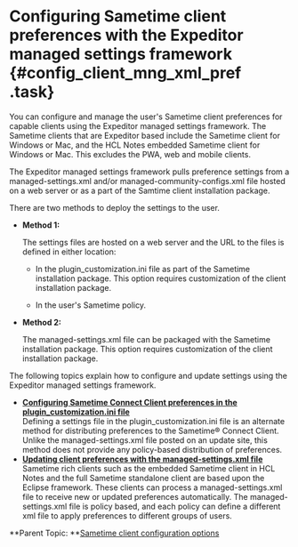 # Configuring Sametime client preferences with the Expeditor managed settings framework {#config_client_mng_xml_pref .task}

You can configure and manage the user's Sametime client preferences for capable clients using the Expeditor managed settings framework. The Sametime clients that are Expeditor based include the Sametime client for Windows or Mac, and the HCL Notes embedded Sametime client for Windows or Mac. This excludes the PWA, web and mobile clients.

The Expeditor managed settings framework pulls preference settings from a managed-settings.xml and/or managed-community-configs.xml file hosted on a web server or as a part of the Samtime client installation package.

There are two methods to deploy the settings to the user.

-   **Method 1:**

    The settings files are hosted on a web server and the URL to the files is defined in either location:

    -   In the plugin\_customization.ini file as part of the Sametime installation package. This option requires customization of the client installation package.

    -   In the user's Sametime policy.
-   **Method 2:**

    The managed-settings.xml file can be packaged with the Sametime installation package. This option requires customization of the client installation package.


The following topics explain how to configure and update settings using the Expeditor managed settings framework.

-   **[Configuring Sametime Connect Client preferences in the plugin\_customization.ini file](config_client_pref_plugin.md)**  
Defining a settings file in the plugin\_customization.ini file is an alternate method for distributing preferences to the Sametime® Connect Client. Unlike the managed-settings.xml file posted on an update site, this method does not provide any policy-based distribution of preferences.
-   **[Updating client preferences with the managed-settings.xml file](config_client_xml_location.md)**  
Sametime rich clients such as the embedded Sametime client in HCL Notes and the full Sametime standalone client are based upon the Eclipse framework. These clients can process a managed-settings.xml file to receive new or updated preferences automatically. The managed-settings.xml file is policy based, and each policy can define a different xml file to apply preferences to different groups of users.

**Parent Topic:  **[Sametime client configuration options](sametime_client_configuration.md)

